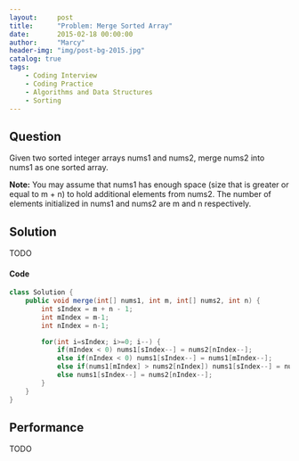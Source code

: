 ```yaml
---
layout:     post
title:      "Problem: Merge Sorted Array"
date:       2015-02-18 00:00:00
author:     "Marcy"
header-img: "img/post-bg-2015.jpg"
catalog: true
tags:
    - Coding Interview
    - Coding Practice
    - Algorithms and Data Structures
    - Sorting
---
```


## Question

Given two sorted integer arrays nums1 and nums2, merge nums2 into nums1 as one sorted array.

**Note:**
You may assume that nums1 has enough space (size that is greater or equal to m + n) to hold additional elements from nums2. The number of elements initialized in nums1 and nums2 are m and n respectively.

## Solution
TODO

#### Code
```java
class Solution {
    public void merge(int[] nums1, int m, int[] nums2, int n) {
        int sIndex = m + n - 1;
        int mIndex = m-1;
        int nIndex = n-1;

        for(int i=sIndex; i>=0; i--) {
            if(mIndex < 0) nums1[sIndex--] = nums2[nIndex--]; 
            else if(nIndex < 0) nums1[sIndex--] = nums1[mIndex--]; 
            else if(nums1[mIndex] > nums2[nIndex]) nums1[sIndex--] = nums1[mIndex--]; 
            else nums1[sIndex--] = nums2[nIndex--];  
        }
    }
}
```

## Performance
TODO